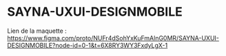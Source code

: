# SAYNA-UXUI-DESIGNMOBILE
Lien de la maquette : https://www.figma.com/proto/NUFr4dSohYxKuFmAlnG0MR/SAYNA-UXUI-DESIGNMOBILE?node-id=0-1&t=6X8RY3WY3FxdyLgX-1
